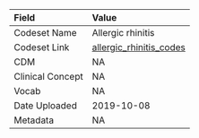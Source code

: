 |Field            |Value                   |
|:----------------|:-----------------------|
|Codeset Name     |Allergic rhinitis       |
|Codeset Link     |[allergic_rhinitis_codes](https://github.com/PEDSnet/Variable-Dictionary/blob/main/conditions/allergic_rhinitis_codes.csv)|
|CDM              |NA                      |
|Clinical Concept |NA                      |
|Vocab            |NA                      |
|Date Uploaded    |2019-10-08              |
|Metadata         |NA                      |
